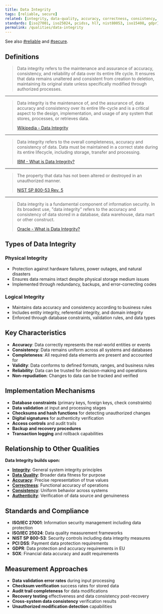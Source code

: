 ```yaml
---
title: Data Integrity
tags: [reliable, secure]
related: [integrity, data-quality, accuracy, correctness, consistency, authenticity, non-repudiation, transactionality]
standards: [iso27001, iso25024, pcidss, hl7, nist80053, iso15408, gdpr]
permalink: /qualities/data-integrity
---
```


See also [#reliable](/tag-reliable) and [#secure](/tag-secure).

## Definitions

>Data integrity refers to the maintenance and assurance of accuracy, consistency, and reliability of data over its entire life cycle. It ensures that data remains unaltered and consistent from creation to deletion, maintaining its original state unless specifically modified through authorized processes.

<hr class="with-no-margin"/>

>Data integrity is the maintenance of, and the assurance of, data accuracy and consistency over its entire life-cycle and is a critical aspect to the design, implementation, and usage of any system that stores, processes, or retrieves data.
>
>[Wikipedia - Data Integrity](https://en.wikipedia.org/wiki/Data_integrity)

<hr class="with-no-margin"/>

>Data integrity refers to the overall completeness, accuracy and consistency of data. Data must be maintained in a correct state during its entire lifecycle, including storage, transfer and processing.
>
>[IBM - What is Data Integrity?](https://www.ibm.com/topics/data-integrity)

<hr class="with-no-margin"/>

>The property that data has not been altered or destroyed in an unauthorized manner.
>
>[NIST SP 800-53 Rev. 5](https://csrc.nist.gov/glossary/term/data_integrity)

<hr class="with-no-margin"/>

>Data integrity is a fundamental component of information security. In its broadest use, "data integrity" refers to the accuracy and consistency of data stored in a database, data warehouse, data mart or other construct.
>
>[Oracle - What is Data Integrity?](https://www.oracle.com/database/what-is-data-integrity/)

## Types of Data Integrity

### **Physical Integrity**
- Protection against hardware failures, power outages, and natural disasters
- Ensures data remains intact despite physical storage medium issues
- Implemented through redundancy, backups, and error-correcting codes

### **Logical Integrity** 
- Maintains data accuracy and consistency according to business rules
- Includes entity integrity, referential integrity, and domain integrity
- Enforced through database constraints, validation rules, and data types

## Key Characteristics

- **Accuracy**: Data correctly represents the real-world entities or events
- **Consistency**: Data remains uniform across all systems and databases
- **Completeness**: All required data elements are present and accounted for
- **Validity**: Data conforms to defined formats, ranges, and business rules
- **Reliability**: Data can be trusted for decision-making and operations
- **Non-repudiation**: Changes to data can be tracked and verified

## Implementation Mechanisms

- **Database constraints** (primary keys, foreign keys, check constraints)
- **Data validation** at input and processing stages
- **Checksums and hash functions** for detecting unauthorized changes
- **Digital signatures** for authenticity verification
- **Access controls** and audit trails
- **Backup and recovery procedures**
- **Transaction logging** and rollback capabilities

## Relationship to Other Qualities

**Data Integrity builds upon:**
- **[Integrity](/qualities/integrity)**: General system integrity principles
- **[Data Quality](/qualities/data-quality)**: Broader data fitness for purpose
- **[Accuracy](/qualities/accuracy)**: Precise representation of true values
- **[Correctness](/qualities/correctness)**: Functional accuracy of operations
- **[Consistency](/qualities/consistency)**: Uniform behavior across systems
- **[Authenticity](/qualities/authenticity)**: Verification of data source and genuineness

## Standards and Compliance

- **ISO/IEC 27001**: Information security management including data protection
- **ISO/IEC 25024**: Data quality measurement frameworks
- **NIST SP 800-53**: Security controls including data integrity measures
- **PCI DSS**: Payment data protection requirements
- **GDPR**: Data protection and accuracy requirements in EU
- **SOX**: Financial data accuracy and audit requirements

## Measurement Approaches

- **Data validation error rates** during input processing
- **Checksum verification** success rates for stored data
- **Audit trail completeness** for data modifications
- **Recovery testing** effectiveness and data consistency post-recovery
- **Cross-system data consistency** verification results
- **Unauthorized modification detection** capabilities